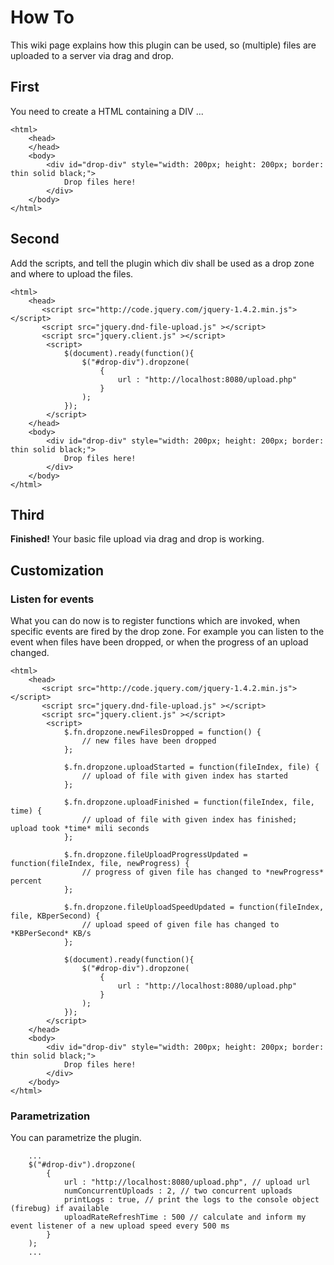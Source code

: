 # How To #

This wiki page explains how this plugin can be used, so (multiple) files are uploaded to a server via drag and drop.

## First ##

You need to create a HTML containing a DIV ...

```
<html>
    <head>
    </head>
    <body>
        <div id="drop-div" style="width: 200px; height: 200px; border: thin solid black;">
            Drop files here!
        </div>
    </body>
</html>
```

## Second ##

Add the scripts, and tell the plugin which div shall be used as a drop zone and where to upload the files.

```
<html>
    <head>
       <script src="http://code.jquery.com/jquery-1.4.2.min.js"></script>
       <script src="jquery.dnd-file-upload.js" ></script>
       <script src="jquery.client.js" ></script>
        <script>
            $(document).ready(function(){
                $("#drop-div").dropzone(
                    {
                        url : "http://localhost:8080/upload.php"
                    }
                );
            });
        </script>
    </head>
    <body>
        <div id="drop-div" style="width: 200px; height: 200px; border: thin solid black;">
            Drop files here!
        </div>
    </body>
</html>
```

## Third ##

**Finished!** Your basic file upload via drag and drop is working.



## Customization ##

### Listen for events ###

What you can do now is to register functions which are invoked, when specific events are fired by the drop zone. For example you can listen to the event when files have been dropped, or when the progress of an upload changed.

```
<html>
    <head>
       <script src="http://code.jquery.com/jquery-1.4.2.min.js"></script>
       <script src="jquery.dnd-file-upload.js" ></script>
       <script src="jquery.client.js" ></script>
        <script>
            $.fn.dropzone.newFilesDropped = function() {
                // new files have been dropped
            };

            $.fn.dropzone.uploadStarted = function(fileIndex, file) {
                // upload of file with given index has started
            };

            $.fn.dropzone.uploadFinished = function(fileIndex, file, time) {
                // upload of file with given index has finished; upload took *time* mili seconds
            };

            $.fn.dropzone.fileUploadProgressUpdated = function(fileIndex, file, newProgress) {
                // progress of given file has changed to *newProgress* percent
            };
            
            $.fn.dropzone.fileUploadSpeedUpdated = function(fileIndex, file, KBperSecond) {
                // upload speed of given file has changed to *KBPerSecond* KB/s
            };

            $(document).ready(function(){
                $("#drop-div").dropzone(
                    {
                        url : "http://localhost:8080/upload.php"
                    }
                );
            });
        </script>
    </head>
    <body>
        <div id="drop-div" style="width: 200px; height: 200px; border: thin solid black;">
            Drop files here!
        </div>
    </body>
</html>
```


### Parametrization ###

You can parametrize the plugin.

```
    ...
    $("#drop-div").dropzone(
        {
            url : "http://localhost:8080/upload.php", // upload url
            numConcurrentUploads : 2, // two concurrent uploads
            printLogs : true, // print the logs to the console object (firebug) if available
            uploadRateRefreshTime : 500 // calculate and inform my event listener of a new upload speed every 500 ms
        }
    );
    ...
```